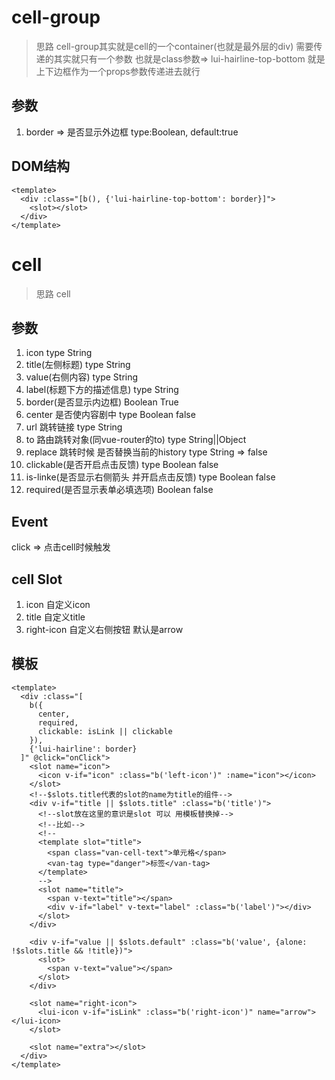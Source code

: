 # cell-group

> 思路 cell-group其实就是cell的一个container(也就是最外层的div) 需要传递的其实就只有一个参数
也就是class参数=> lui-hairline-top-bottom 就是上下边框作为一个props参数传递进去就行
## 参数
1. border => 是否显示外边框 type:Boolean, default:true

## DOM结构
```vue
<template>
  <div :class="[b(), {'lui-hairline-top-bottom': border}]">
    <slot></slot>
  </div>
</template>
```


# cell 
> 思路 cell

## 参数
1. icon type String 
2. title(左侧标题) type String
3. value(右侧内容) type String
4. label(标题下方的描述信息) type String
5. border(是否显示内边框) Boolean True
6. center 是否使内容剧中 type Boolean false
7. url 跳转链接 type String
8. to 路由跳转对象(同vue-router的to) type String||Object
9. replace 跳转时候 是否替换当前的history type String => false
10. clickable(是否开启点击反馈) type Boolean false
11. is-linke(是否显示右侧箭头 并开启点击反馈) type Boolean false
12. required(是否显示表单必填选项) Boolean false


## Event 
click => 点击cell时候触发

## cell Slot 
1. icon 自定义icon
2. title 自定义title
3. right-icon 自定义右侧按钮 默认是arrow



## 模板
```vue
<template>
  <div :class="[
    b({
      center,
      required,
      clickable: isLink || clickable
    }),
    {'lui-hairline': border}
  ]" @click="onClick">
    <slot name="icon">
      <icon v-if="icon" :class="b('left-icon')" :name="icon"></icon>
    </slot>
    <!--$slots.title代表的slot的name为title的组件-->
    <div v-if="title || $slots.title" :class="b('title')">
      <!--slot放在这里的意识是slot 可以 用模板替换掉-->
      <!--比如-->
      <!--
      <template slot="title">
        <span class="van-cell-text">单元格</span>
        <van-tag type="danger">标签</van-tag>
      </template>
      -->
      <slot name="title">
        <span v-text="title"></span>
        <div v-if="label" v-text="label" :class="b('label')"></div>
      </slot>
    </div>

    <div v-if="value || $slots.default" :class="b('value', {alone: !$slots.title && !title})">
      <slot>
        <span v-text="value"></span>
      </slot>
    </div>

    <slot name="right-icon">
      <lui-icon v-if="isLink" :class="b('right-icon')" name="arrow"></lui-icon>
    </slot>

    <slot name="extra"></slot>
  </div>
</template>
```

